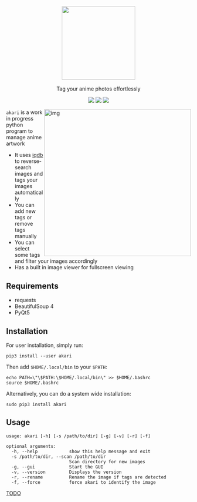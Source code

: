 <h3 align="center"><img src="https://i.imgur.com/Tyi3Bq5.png" width="200px"></h3>
<p align="center">Tag your anime photos effortlessly</p>

<p align="center">
<a href="https://github.com/mananapr/akari/blob/master/LICENSE"><img src="https://img.shields.io/badge/license-MIT-blue.svg"></a>
<a href="https://github.com/mananapr/akari/releases"><img src="https://img.shields.io/github/release/mananapr/akari/all.svg"></a>
<a href="https://pypi.python.org/pypi/akari/"><img src="https://img.shields.io/pypi/v/akari.svg"></a>
</p>

<img src="https://i.imgur.com/i4OH7aI.png" align="right" alt="img" width="400px">

`akari` is a work in progress python program to manage anime artwork
 - It uses [iqdb](https://iqdb.org) to reverse-search images and tags your images automatically
 - You can add new tags or remove tags manually
 - You can select some tags and filter your images accordingly
 - Has a built in image viewer for fullscreen viewing

## Requirements
 - requests
 - BeautifulSoup 4
 - PyQt5

## Installation
For user installation, simply run:

    pip3 install --user akari
    
Then add `$HOME/.local/bin` to your `$PATH`:

    echo PATH=\"\$PATH:\$HOME/.local/bin\" >> $HOME/.bashrc
    source $HOME/.bashrc

Alternatively, you can do a system wide installation:

    sudo pip3 install akari

## Usage
    usage: akari [-h] [-s /path/to/dir] [-g] [-v] [-r] [-f]

    optional arguments:
      -h, --help            show this help message and exit
      -s /path/to/dir, --scan /path/to/dir
                            Scan directory for new images
      -g, --gui             Start the GUI
      -v, --version         Displays the version
      -r, --rename          Rename the image if tags are detected
      -f, --force           force akari to identify the image

[TODO](https://github.com/mananapr/akari/issues/1)
